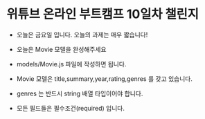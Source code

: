 # 위튜브 온라인 부트캠프 10일차 챌린지

- 오늘은 금요일 입니다. 오늘의 과제는 매우 짧습니다!

- 오늘은 Movie 모델을 완성해주세요
- models/Movie.js 파일에 작성하면 됩니다.
- Movie 모델은 title,summary,year,rating,genres 를 갖고 있습니다.
- genres 는 반드시 string 배열 타입이어야 합니다.
- 모든 필드들은 필수조건(required) 입니다.
